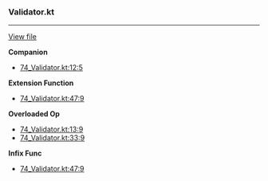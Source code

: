 ### Validator.kt
---
[View file](files/74_Validator.kt)

**Companion**

 - [74_Validator.kt:12:5](files/74_Validator.kt#L12)

**Extension Function**

 - [74_Validator.kt:47:9](files/74_Validator.kt#L47)

**Overloaded Op**

 - [74_Validator.kt:13:9](files/74_Validator.kt#L13)
 - [74_Validator.kt:33:9](files/74_Validator.kt#L33)

**Infix Func**

 - [74_Validator.kt:47:9](files/74_Validator.kt#L47)
